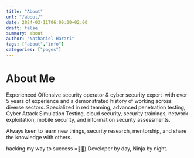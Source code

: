 ```yaml
---
title: "About"
url: "/about/"
date: 2024-03-11T06:00:00+02:00
draft: false
summary: about
author: "Nathaniel Harari"
tags: ["about","info"]
categories: ["pages"]
---
```


# About Me

Experienced Offensive security operator  & cyber security expert  with over 5 years of experience and a demonstrated history of working across diverse sectors. Specialized in red teaming, advanced penetration testing, Cyber Attack Simulation Testing, cloud security, security trainings, network exploitation, mobile security, and information security assessments.
 
 Always keen to learn new things, security research, mentorship, and share the knowledge with others. 
 
 hacking my way to success =🥷🥷)
 Developer by day, Ninja by night.